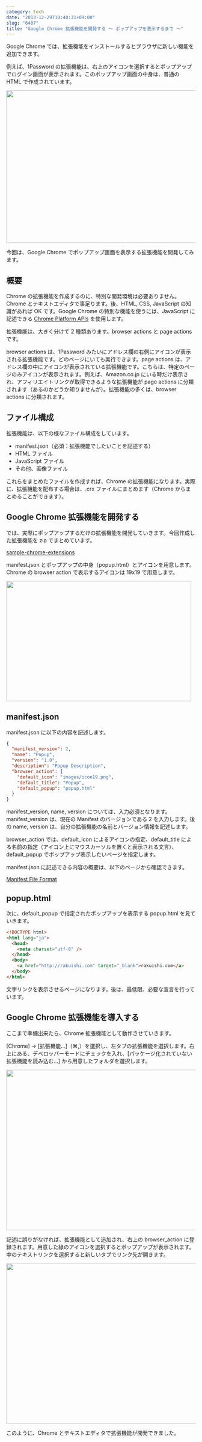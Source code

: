 ```yaml
---
category: tech
date: "2013-12-29T10:40:31+09:00"
slug: "6407"
title: "Google Chrome 拡張機能を開発する 〜 ポップアップを表示するまで 〜"
---
```


Google Chrome では、拡張機能をインストールするとブラウザに新しい機能を追加できます。

例えば、1Password の拡張機能は、右上のアイコンを選択するとポップアップでログイン画面が表示されます。このポップアップ画面の中身は、普通の HTML で作成されています。

<img alt="" src="/images/2013/12/6407_1.png" width="640" height="406">

今回は、Google Chrome でポップアップ画面を表示する拡張機能を開発してみます。

## 概要

Chrome の拡張機能を作成するのに、特別な開発環境は必要ありません。Chrome とテキストエディタで事足ります。後、HTML, CSS, JavaScript の知識があれば OK です。Google Chrome の特別な機能を使うには、JavaScript に記述できる [Chrome Platform APIs](http://developer.chrome.com/extensions/api_index.html) を使用します。

拡張機能は、大きく分けて 2 種類あります。browser actions と page actions です。

browser actions は、1Password みたいにアドレス欄の右側にアイコンが表示される拡張機能です。どのページにいても実行できます。page actions は、アドレス欄の中にアイコンが表示されている拡張機能です。こちらは、特定のページのみアイコンが表示されます。例えば、Amazon.co.jp にいる時だけ表示され、アフィリエイトリンクが取得できるような拡張機能が page actions に分類されます（あるのかどうか知りませんが）。拡張機能の多くは、browser actions に分類されます。

## ファイル構成

拡張機能は、以下の様なファイル構成をしています。

- manifest.json（必須：拡張機能でしたいことを記述する）
- HTML ファイル
- JavaScript ファイル
- その他、画像ファイル

これらをまとめたファイルを作成すれば、Chrome の拡張機能になります。実際に、拡張機能を配布する場合は、.crx ファイルにまとめます（Chrome からまとめることができます）。

## Google Chrome 拡張機能を開発する

では、実際にポップアップするだけの拡張機能を開発していきます。今回作成した拡張機能を zip でまとめています。

[sample-chrome-extensions](http://rakuishi.com/uploads/sample-chrome-extensions.zip)

manifest.json とポップアップの中身（popup.html）とアイコンを用意します。Chrome の browser action で表示するアイコンは 19x19 で用意します。

<img alt="" src="/images/2013/12/6407_2.png" width="492" height="320">

## manifest.json

manifest.json に以下の内容を記述します。

```json
{
  "manifest_version": 2,
  "name": "Popup",
  "version": "1.0",
  "description": "Popup Description",
  "browser_action": {
    "default_icon": "images/icon19.png",
    "default_title": "Popup",
    "default_popup": "popup.html"
  }
}
```

manifest_version, name, version については、入力必須となります。manifest_version は、現在の Manifest のバージョンである 2 を入力します。後の name, version は、自分の拡張機能の名前とバージョン情報を記述します。

browser_action では、default_icon によるアイコンの指定、default_title による名前の指定（アイコン上にマウスカーソルを置くと表示される文言）、default_popup でポップアップ表示したいページを指定します。

manifest.json に記述できる内容の概要は、以下のページから確認できます。

[Manifest File Format](http://developer.chrome.com/extensions/manifest.html)

## popup.html

次に、default_popup で指定されたポップアップを表示する popup.html を見ていきます。

```html
<!DOCTYPE html>
<html lang="ja">
  <head>
    <meta charset="utf-8" />
  </head>
  <body>
    <a href="http://rakuishi.com" target="_blank">rakuishi.com</a>
  </body>
</html>
```

文字リンクを表示させるページになります。後は、最低限、必要な宣言を行っています。

## Google Chrome 拡張機能を導入する

ここまで準備出来たら、Chrome 拡張機能として動作させていきます。

[Chrome] → [拡張機能...]（⌘,）を選択し、左タブの拡張機能を選択します。右上にある、デベロッパーモードにチェックを入れ、[パッケージ化されていない拡張機能を読み込む...] から用意したフォルダを選択します。

<img alt="" src="/images/2013/12/6407_3.png" width="640" height="427">

記述に誤りがなければ、拡張機能として追加され、右上の browser_action に登録されます。用意した緑のアイコンを選択するとポップアップが表示されます。中のテキストリンクを選択すると新しいタブでリンク先が開きます。

<img alt="" src="/images/2013/12/6407_4.png" width="640" height="427">

このように、Chrome とテキストエディタで拡張機能が開発できました。
